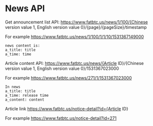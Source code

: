 # News API



Get announcement list API: 
https://www.fatbtc.us/news/1/100/{Chinese version value 1, English version value 0}/{page}/{pageSize}/timestamp


For example
https://www.fatbtc.us/news/1/100/1/1/10/1531367149000

    news content is: 
    a_title: title
    a_time: time


Article content API:
https://www.fatbtc.us/news/{Article ID}/{Chinese version value 1, English version value 0}/1531367023000


For example
https://www.fatbtc.us/news/271/1/1531367023000

    In news
    a_title: title
    a_time: release time
    a_content: content


Article link
https://www.fatbtc.us/notice-detail?id={Article ID}

For example
https://www.fatbtc.us/notice-detail?id=271
